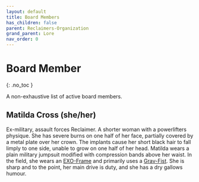 ```yaml
---
layout: default
title: Board Members
has_children: false
parent: Reclaimers-Organization
grand_parent: Lore
nav_order: 0
---
```

# Board Member
{: .no_toc }

A non-exhaustive list of active board members.

## Matilda Cross (she/her)
Ex-military, assault forces Reclaimer. A shorter woman with a powerlifters physique. She has severe burns on one half of her face, partially covered by a metal plate over her crown. The implants cause her short black hair to fall limply to one side, unable to grow on one half of her head. Matilda wears a plain military jumpsuit modified with compression bands above her waist. In the field, she wears an [EXO-Frame](Game/Blocks/EXO-Frame) and primarily uses a [Grav-Fist](Game/Blocks/Grav-Fist). She is sharp and to the point, her main drive is duty, and she has a dry gallows humour.